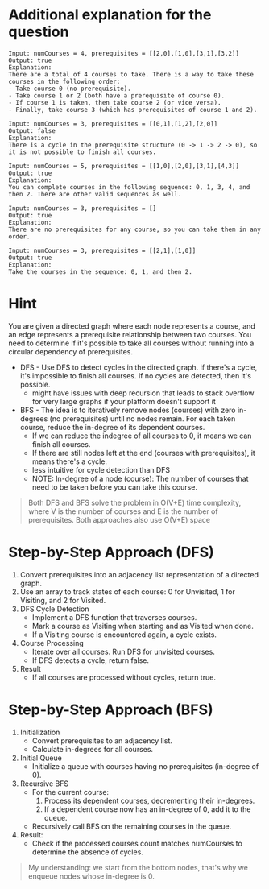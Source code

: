# Additional explanation for the question

    Input: numCourses = 4, prerequisites = [[2,0],[1,0],[3,1],[3,2]]
    Output: true
    Explanation:
    There are a total of 4 courses to take. There is a way to take these courses in the following order:
    - Take course 0 (no prerequisite).
    - Take course 1 or 2 (both have a prerequisite of course 0).
    - If course 1 is taken, then take course 2 (or vice versa).
    - Finally, take course 3 (which has prerequisites of course 1 and 2).

    Input: numCourses = 3, prerequisites = [[0,1],[1,2],[2,0]]
    Output: false
    Explanation:
    There is a cycle in the prerequisite structure (0 -> 1 -> 2 -> 0), so it is not possible to finish all courses.

    Input: numCourses = 5, prerequisites = [[1,0],[2,0],[3,1],[4,3]]
    Output: true
    Explanation:
    You can complete courses in the following sequence: 0, 1, 3, 4, and then 2. There are other valid sequences as well.

    Input: numCourses = 3, prerequisites = []
    Output: true
    Explanation:
    There are no prerequisites for any course, so you can take them in any order.

    Input: numCourses = 3, prerequisites = [[2,1],[1,0]]
    Output: true
    Explanation:
    Take the courses in the sequence: 0, 1, and then 2.

# Hint

You are given a directed graph where each node represents a course, and an edge represents a prerequisite relationship between two courses.
You need to determine if it's possible to take all courses without running into a circular dependency of prerequisites.

* DFS - Use DFS to detect cycles in the directed graph. If there's a cycle, it's impossible to finish all courses. If no cycles are detected, then it's possible.
    * might have issues with deep recursion that leads to stack overflow for very large graphs if your platform doesn't support it
* BFS - The idea is to iteratively remove nodes (courses) with zero in-degrees (no prerequisites) until no nodes remain. For each taken course, reduce the in-degree of its dependent courses.
    * If we can reduce the indegree of all courses to 0, it means we can finish all courses.
    * If there are still nodes left at the end (courses with prerequisites), it means there's a cycle.
    * less intuitive for cycle detection than DFS
    * NOTE: In-degree of a node (course): The number of courses that need to be taken before you can take this course.

> Both DFS and BFS solve the problem in O(V+E) time complexity, where V is the number of courses and E is the number of prerequisites.
> Both approaches also use O(V+E) space

# Step-by-Step Approach (DFS)

1. Convert prerequisites into an adjacency list representation of a directed graph.
2. Use an array to track states of each course: 0 for Unvisited, 1 for Visiting, and 2 for Visited.
3. DFS Cycle Detection
    * Implement a DFS function that traverses courses.
    * Mark a course as Visiting when starting and as Visited when done.
    * If a Visiting course is encountered again, a cycle exists.
4. Course Processing
    * Iterate over all courses. Run DFS for unvisited courses.
    * If DFS detects a cycle, return false.
5. Result
    * If all courses are processed without cycles, return true.

# Step-by-Step Approach (BFS)

1. Initialization
    * Convert prerequisites to an adjacency list.
    * Calculate in-degrees for all courses.
2. Initial Queue
    * Initialize a queue with courses having no prerequisites (in-degree of 0).
3. Recursive BFS
    * For the current course:
        1. Process its dependent courses, decrementing their in-degrees.
        2. If a dependent course now has an in-degree of 0, add it to the queue.
    * Recursively call BFS on the remaining courses in the queue.
4. Result:
    * Check if the processed courses count matches numCourses to determine the absence of cycles.

> My understanding: we start from the bottom nodes, that's why we enqueue nodes whose in-degree is 0.
